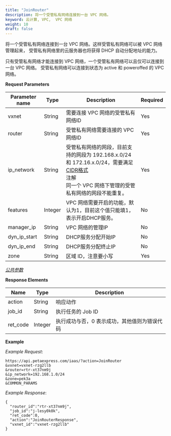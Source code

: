 ```yaml
---
title: "JoinRouter"
description: 将一个受管私有网络连接到一台 VPC 网络。
keyword: 云计算, VPC,  VPC 网络
weight: 10
draft: false
---
```


将一个受管私有网络连接到一台 VPC 网络。这样受管私有网络可以被 VPC 网络管理起来， 受管私有网络里的云服务器也将获得 DHCP 自动分配地址的能力。

只有受管私有网络才能连接到 VPC 网络，一个受管私有网络可以且仅可以连接到一台 VPC 网络。 受管私有网络可以连接到状态为 active 和 poweroffed 的 VPC 网络。

**Request Parameters**

| Parameter name | Type | Description | Required |
| --- | --- | --- | --- |
| vxnet | String | 需要连接 VPC 网络的受管私有网络ID | Yes |
| router | String | 受管私有网络需要连接的 VPC 网络ID | Yes |
| ip_network | String | 受管私有网络的网段，目前支持的网段为 192.168.x.0/24 和 172.16.x.0/24，需要满足 [CIDR格式](http://en.wikipedia.org/wiki/Classless_Inter-Domain_Routing)<br/>注解<br/>同一个 VPC 网络下管理的受管私有网络的网段不能重复。 | Yes |
| features | Integer |  VPC 网络需要开启的功能，默认为1，目前这个值只能填1，表示开启DHCP服务。 | No |
| manager_ip | String |  VPC 网络的管理IP | No |
| dyn_ip_start | String | DHCP服务分配开始IP | No |
| dyn_ip_end | String | DHCP服务分配终止IP | No |
| zone | String | 区域 ID，注意要小写 | Yes |

[_公共参数_](../../get_api/parameters/)

**Response Elements**

| Name | Type | Description |
| --- | --- | --- |
| action | String | 响应动作 |
| job_id | String | 执行任务的 Job ID |
| ret_code | Integer | 执行成功与否，0 表示成功，其他值则为错误代码 |

**Example**

_Example Request_:

```
https://api.petaexpress.com/iaas/?action=JoinRouter
&vxnet=vxnet-rzg2llb
&router=rtr-xt37nm9j
&ip_network=192.168.1.0/24
&zone=pek3a
&COMMON_PARAMS
```

_Example Response_:

```
{
  "router_id":"rtr-xt37nm9j",
  "job_id":"j-lesy0k0k",
  "ret_code":0,
  "action":"JoinRouterResponse",
  "vxnet_id":"vxnet-rzg2llb"
}
```
